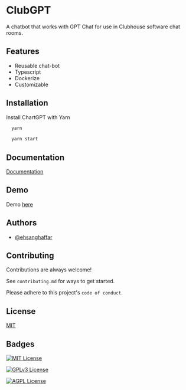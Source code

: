 
# ClubGPT

A chatbot that works with GPT Chat for use in Clubhouse software chat rooms.

## Features

- Reusable chat-bot
- Typescript
- Dockerize
- Customizable

## Installation

Install ChartGPT with Yarn

```bash
  yarn
  
  yarn start
```

## Documentation

[Documentation](https://ehsanghaffarii.ir)

## Demo

Demo [here](chartgpt.eindev.ir)

## Authors

- [@ehsanghaffar](https://www.github.com/ehsanghaffar)

## Contributing

Contributions are always welcome!

See `contributing.md` for ways to get started.

Please adhere to this project's `code of conduct`.

## License

[MIT](https://choosealicense.com/licenses/mit/)

## Badges

[![MIT License](https://img.shields.io/badge/License-MIT-green.svg)](https://choosealicense.com/licenses/mit/)

[![GPLv3 License](https://img.shields.io/badge/License-GPL%20v3-yellow.svg)](https://opensource.org/licenses/)

[![AGPL License](https://img.shields.io/badge/license-AGPL-blue.svg)](http://www.gnu.org/licenses/agpl-3.0)
